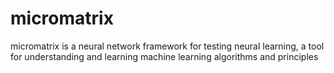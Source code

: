 # micromatrix
micromatrix is a neural network framework for testing neural learning, a tool for understanding and learning machine learning algorithms and principles
